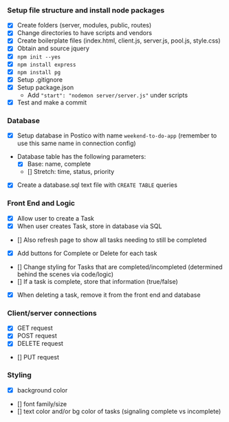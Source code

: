 ### Setup file structure and install node packages
- [x] Create folders (server, modules, public, routes)
- [x] Change directories to have scripts and vendors
- [x] Create boilerplate files (index.html, client.js, server.js, pool.js, style.css)
- [x] Obtain and source jquery
- [x] `npm init --yes`
- [x] `npm install express`
- [x] `npm install pg`
- [x] Setup .gitignore
- [x] Setup package.json
    - Add `"start": "nodemon server/server.js"` under scripts
- [x] Test and make a commit

### Database
- [x] Setup database in Postico with name `weekend-to-do-app` (remember to use this same name in connection config)
- Database table has the following parameters:
    - [x] Base: name, complete
    - [] Stretch: time, status, priority
- [x] Create a database.sql text file with `CREATE TABLE` queries

### Front End and Logic
- [x] Allow user to create a Task
- [x] When user creates Task, store in database via SQL
- [] Also refresh page to show all tasks needing to still be completed
- [x] Add buttons for Complete or Delete for each task
- [] Change styling for Tasks that are completed/incompleted (determined behind the scenes via code/logic)
- [] If a task is complete, store that information (true/false)
- [X] When deleting a task, remove it from the front end and database

### Client/server connections
- [X] GET request
- [x] POST request
- [X] DELETE request
- [] PUT request

### Styling
- [x] background color
- [] font family/size
- [] text color and/or bg color of tasks (signaling complete vs incomplete)